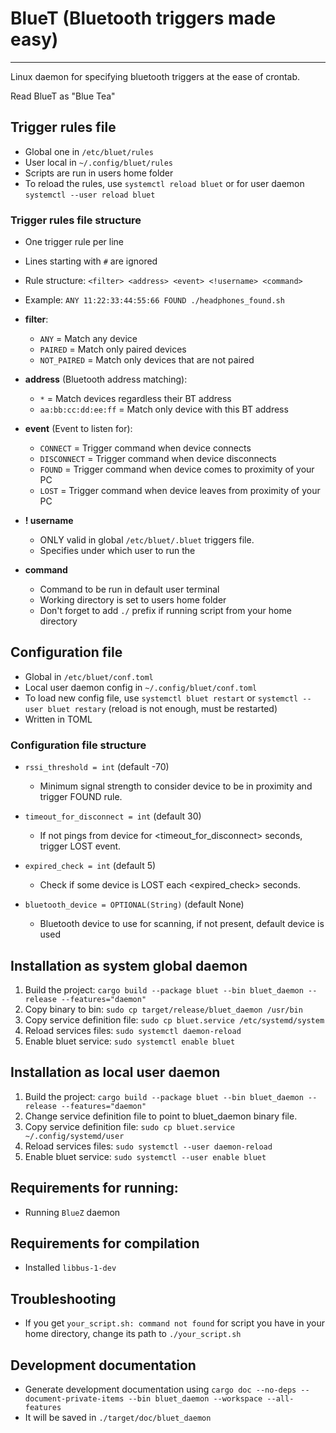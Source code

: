 # BlueT (Bluetooth triggers made easy)

---

Linux daemon for specifying bluetooth triggers at the ease of crontab.

Read BlueT as  "Blue Tea"

## Trigger rules file

- Global one in `/etc/bluet/rules`
- User local in `~/.config/bluet/rules`
- Scripts are run in users home folder
- To reload the rules, use `systemctl reload bluet` or for user daemon `systemctl --user reload bluet`

### Trigger rules file structure

- One trigger rule per line
- Lines starting with `#` are ignored

- Rule structure: `<filter> <address> <event> <!username> <command>`
- Example: `ANY 11:22:33:44:55:66 FOUND ./headphones_found.sh`

- **filter**:
    - `ANY` = Match any device
    - `PAIRED` = Match only paired devices
    - `NOT_PAIRED` = Match only devices that are not paired
- **address** (Bluetooth address matching):
    - `*` = Match devices regardless their BT address
    - `aa:bb:cc:dd:ee:ff` = Match only device with this BT address
- **event** (Event to listen for):
    - `CONNECT` = Trigger command when device connects
    - `DISCONNECT` = Trigger command when device disconnects
    - `FOUND` = Trigger command when device comes to proximity of your PC
    - `LOST` = Trigger command when device leaves from proximity of your PC
- **! username**
    - ONLY valid in global `/etc/bluet/.bluet` triggers file.
    - Specifies under which user to run the
- **command**
    - Command to be run in default user terminal
    - Working directory is set to users home folder
    - Don't forget to add `./` prefix if running script from your home directory

## Configuration file

- Global in `/etc/bluet/conf.toml`
- Local user daemon config in `~/.config/bluet/conf.toml`
- To load new config file, use `systemctl bluet restart` or `systemctl --user bluet restary` (reload is not enough, must be restarted)
- Written in TOML

### Configuration file structure

- `rssi_threshold = int` (default -70)
    - Minimum signal strength to consider device to be in proximity and trigger FOUND rule.

- `timeout_for_disconnect = int` (default 30)
    - If not pings from device for <timeout_for_disconnect> seconds, trigger LOST event.

- `expired_check = int` (default 5)
    - Check if some device is LOST each <expired_check> seconds.

- `bluetooth_device = OPTIONAL(String)` (default None)
    - Bluetooth device to use for scanning, if not present, default device is used

## Installation as system global daemon
1. Build the project: `cargo build --package bluet --bin bluet_daemon --release --features="daemon"`
2. Copy binary to bin: `sudo cp target/release/bluet_daemon /usr/bin`
3. Copy service definition file: `sudo cp bluet.service /etc/systemd/system`
4. Reload services files: `sudo systemctl daemon-reload`
5. Enable bluet service: `sudo systemctl enable bluet`

## Installation as local user daemon
1. Build the project: `cargo build --package bluet --bin bluet_daemon --release --features="daemon"`
2. Change service definition file to point to bluet_daemon binary file.
3. Copy service definition file: `sudo cp bluet.service ~/.config/systemd/user`
4. Reload services files: `sudo systemctl --user daemon-reload`
5. Enable bluet service: `sudo systemctl --user enable bluet`

## Requirements for running:

- Running `BlueZ` daemon

## Requirements for compilation

- Installed `libbus-1-dev`

## Troubleshooting

- If you get `your_script.sh: command not found` for script you have in your home directory,
  change its path to `./your_script.sh`

## Development documentation

- Generate development documentation using `cargo doc --no-deps --document-private-items --bin bluet_daemon --workspace --all-features`
- It will be saved in `./target/doc/bluet_daemon`
